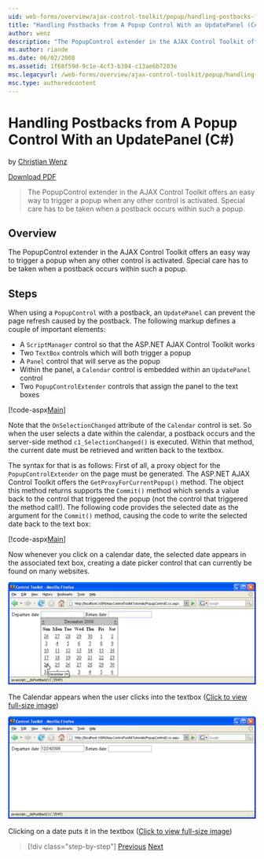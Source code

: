 ```yaml
---
uid: web-forms/overview/ajax-control-toolkit/popup/handling-postbacks-from-a-popup-control-with-an-updatepanel-cs
title: "Handling Postbacks from A Popup Control With an UpdatePanel (C#) | Microsoft Docs"
author: wenz
description: "The PopupControl extender in the AJAX Control Toolkit offers an easy way to trigger a popup when any other control is activated. Special care has to be taken... (C#)"
ms.author: riande
ms.date: 06/02/2008
ms.assetid: 1f68f59d-9c1e-4cf3-b304-c13ae6b7203e
msc.legacyurl: /web-forms/overview/ajax-control-toolkit/popup/handling-postbacks-from-a-popup-control-with-an-updatepanel-cs
msc.type: authoredcontent
---
```

# Handling Postbacks from A Popup Control With an UpdatePanel (C#)

by [Christian Wenz](https://github.com/wenz)

[Download PDF](https://download.microsoft.com/download/2/d/c/2dc10e34-6983-41d4-9c08-f78f5387d32b/popupcontrol2CS.pdf)

> The PopupControl extender in the AJAX Control Toolkit offers an easy way to trigger a popup when any other control is activated. Special care has to be taken when a postback occurs within such a popup.

## Overview

The PopupControl extender in the AJAX Control Toolkit offers an easy way to trigger a popup when any other control is activated. Special care has to be taken when a postback occurs within such a popup.

## Steps

When using a `PopupControl` with a postback, an `UpdatePanel` can prevent the page refresh caused by the postback. The following markup defines a couple of important elements:

- A `ScriptManager` control so that the ASP.NET AJAX Control Toolkit works
- Two `TextBox` controls which will both trigger a popup
- A `Panel` control that will serve as the popup
- Within the panel, a `Calendar` control is embedded within an `UpdatePanel` control
- Two `PopupControlExtender` controls that assign the panel to the text boxes

[!code-aspx[Main](handling-postbacks-from-a-popup-control-with-an-updatepanel-cs/samples/sample1.aspx)]

Note that the `OnSelectionChanged` attribute of the `Calendar` control is set. So when the user selects a date within the calendar, a postback occurs and the server-side method `c1_SelectionChanged()` is executed. Within that method, the current date must be retrieved and written back to the textbox.

The syntax for that is as follows: First of all, a proxy object for the `PopupControlExtender` on the page must be generated. The ASP.NET AJAX Control Toolkit offers the `GetProxyForCurrentPopup()` method. The object this method returns supports the `Commit()` method which sends a value back to the control that triggered the popup (not the control that triggered the method call!). The following code provides the selected date as the argument for the `Commit()` method, causing the code to write the selected date back to the text box:

[!code-aspx[Main](handling-postbacks-from-a-popup-control-with-an-updatepanel-cs/samples/sample2.aspx)]

Now whenever you click on a calendar date, the selected date appears in the associated text box, creating a date picker control that can currently be found on many websites.

[![The Calendar appears when the user clicks into the textbox](handling-postbacks-from-a-popup-control-with-an-updatepanel-cs/_static/image2.png)](handling-postbacks-from-a-popup-control-with-an-updatepanel-cs/_static/image1.png)

The Calendar appears when the user clicks into the textbox ([Click to view full-size image](handling-postbacks-from-a-popup-control-with-an-updatepanel-cs/_static/image3.png))

[![Clicking on a date puts it in the textbox](handling-postbacks-from-a-popup-control-with-an-updatepanel-cs/_static/image5.png)](handling-postbacks-from-a-popup-control-with-an-updatepanel-cs/_static/image4.png)

Clicking on a date puts it in the textbox ([Click to view full-size image](handling-postbacks-from-a-popup-control-with-an-updatepanel-cs/_static/image6.png))

> [!div class="step-by-step"]
> [Previous](using-multiple-popup-controls-cs.md)
> [Next](handling-postbacks-from-a-popup-control-without-an-updatepanel-cs.md)
